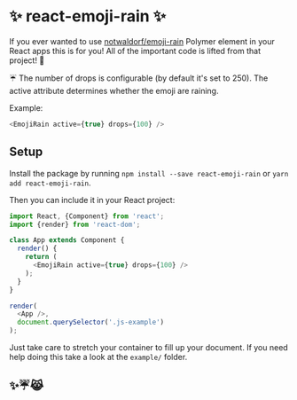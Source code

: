✨ react-emoji-rain ✨
=====================

If you ever wanted to use [notwaldorf/emoji-rain](https://github.com/notwaldorf/emoji-rain) Polymer element in your React apps this is for you! All of the important code is lifted from that project! 🙈

☔️ The number of drops is configurable (by default it's set to 250). The active attribute determines whether the emoji are raining.

Example:

```javascript
<EmojiRain active={true} drops={100} />
```

## Setup

Install the package by running `npm install --save react-emoji-rain` or `yarn add react-emoji-rain`.

Then you can include it in your React project:

```javascript
import React, {Component} from 'react';
import {render} from 'react-dom';

class App extends Component {
  render() {
    return (
      <EmojiRain active={true} drops={100} />
    );
  }
}

render(
  <App />,
  document.querySelector('.js-example')
);
```

Just take care to stretch your container to fill up your document. If you need help doing this take a look at the `example/` folder.

## ✨☔️😹
